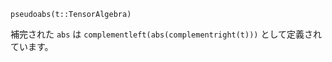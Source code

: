 ```
pseudoabs(t::TensorAlgebra)
```

補完された `abs` は `complementleft(abs(complementright(t)))` として定義されています。
